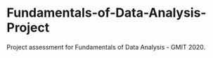 # Fundamentals-of-Data-Analysis-Project
Project assessment for Fundamentals of Data Analysis - GMIT 2020. 

